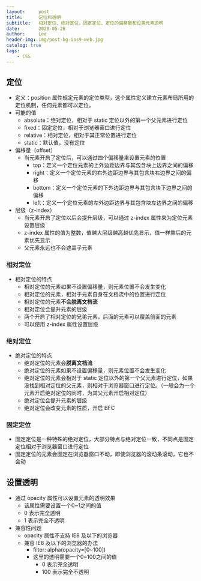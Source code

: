 ```yaml
---
layout:     post
title:      定位和透明
subtitle:   相对定位、绝对定位、固定定位、定位的偏移量和设置元素透明
date:       2020-05-26
author:     Lee
header-img: img/post-bg-ios9-web.jpg
catalog: true
tags:
    - CSS
---
```


## 定位
  - 定义：position 属性规定元素的定位类型，这个属性定义建立元素布局所用的定位机制，任何元素都可以定位。
  - 可能的值
    - absolute：绝对定位，相对于 static 定位以外的第一个父元素进行定位
    - fixed：固定定位，相对于浏览器窗口进行定位
    - relative：相对定位，相对于其正常位置进行定位
    - static：默认值，没有定位
  - 偏移量（offset）
    - 当元素开启了定位后，可以通过四个偏移量来设置元素的位置
      - top：定义一个定位元素的上外边距边界与其包含块上边界之间的偏移
      - right：定义一个定位元素的右外边距边界与其包含块右边界之间的偏移
      - bottom：定义一个定位元素的下外边距边界与其包含块下边界之间的偏移
      - left：定义一个定位元素的左外边距边界与其包含块左边界之间的偏移
  - 层级（z-index）
    - 当元素开启了定位以后会提升层级，可以通过 z-index 属性来为定位元素设置层级
    - z-index 属性的值为整数，值越大层级越高越优先显示，值一样靠后的元素优先显示
    - 父元素永远也不会遮盖子元素

### 相对定位
  - 相对定位的特点
    - 相对定位的元素如果不设置偏移量，则元素位置不会发生变化
    - 相对定位的元素，相对于元素自身在文档流中的位置进行定位
    - 相对定位的元素**不会脱离文档流**
    - 相对定位会提升元素的层级
    - 两个开启了相对定位的兄弟元素，后面的元素可以覆盖前面的元素
    - 可以使用 z-index 属性设置层级

### 绝对定位
  - 绝对定位的特点
    - 绝对定位的元素会**脱离文档流**
    - 绝对定位的元素如果不设置偏移量，则元素位置不会发生变化
    - 绝对定位的元素会相对于 static 定位以外的第一个父元素进行定位，如果没找到相对定位的父元素，则相对于浏览器窗口进行定位。（一般会为一个元素开启绝对定位的同时，为其父元素开启相对定位）
    - 绝对定位会提升元素的层级
    - 绝对定位会改变元素的性质，开启 BFC

### 固定定位
  - 固定定位是一种特殊的绝对定位，大部分特点与绝对定位一致，不同点是固定定位相对于浏览器窗口进行定位
  - 固定定位的元素会固定在浏览器窗口不动，即使浏览器的滚动条滚动，它也不会动

## 设置透明
  - 通过 opacity 属性可以设置元素的透明效果
    - 该属性需要设置一个0~1之间的值
    - 0 表示完全透明
    - 1 表示完全不透明
  - 兼容性问题
    - opacity 属性不支持 IE8 及以下的浏览器
    - 兼容 IE8 及以下的浏览器的办法
      - filter: alpha(opacity=[0~100])
      - 这里的透明需要一个0~100之间的值
        - 0 表示完全透明
        - 100 表示完全不透明
